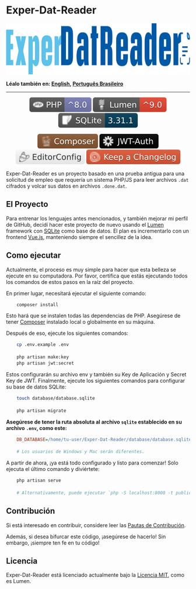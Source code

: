 # Exper-Dat-Reader

<!--  markdownlint-disable MD033  -->
<p align="center">
    <a href="#exper-dat-reader">
        <img
            src="./assets/images/logo.png"
            alt="Exper-Dat-Reader logo"
            width="1282"
            height="140"
        />
    </a>
</p>
<!--  markdownlint-enable MD033  -->

**Léalo también en: [English], [Português Brasileiro]**

---

<!--  markdownlint-disable MD013 MD033  -->
<p align="center">
    <a href="https://www.php.net/" target="_blank"><img src="./assets/badges/php.svg" alt="PHP" /></a>
    <a href="https://lumen.laravel.com/docs/9.x" target="_blank"><img src="./assets/badges/lumen.svg" alt="Lumen" /></a>
    <a href="https://www.sqlite.org/index.html" target="_blank"><img src="./assets/badges/sqlite.svg" alt="SQLite" /></a>
</p>
<p align="center">
    <a href="https://getcomposer.org/" target="_blank"><img src="./assets/badges/composer.svg" alt="Composer" /></a>
    <a href="https://jwt.io/" target="_blank"><img src="./assets/badges/jwt.svg" alt="Json Web Tokens" /></a>
    <a href="https://editorconfig.org/" target="_blank"><img src="./assets/badges/editorconfig.svg" alt="EditorConfig" /></a>
    <a href="https://keepachangelog.com/en/1.0.0/" target="_blank"><img src="./assets/badges/changelog.svg" alt="Keep a Changelog" /></a>
</p>
<!--  markdownlint-enable MD013 MD033  -->

Exper-Dat-Reader es un proyecto basado en una prueba antigua para una solicitud
de empleo que requería un sistema PHP/JS para leer archivos `.dat` cifrados y
volcar sus datos en archivos `.done.dat`.

## El Proyecto

Para entrenar los lenguajes antes mencionados, y también mejorar mi perfil de GitHub,
decidí hacer este proyecto de nuevo usando el [Lumen] framework con [SQLite] como
base de datos. El plan es incrementarlo con un frontend [Vue.js], manteniendo siempre
el sencillez de la idea.

## Como ejecutar

Actualmente, el proceso es muy simple para hacer que esta belleza se ejecute en
su computadora. Por favor, certifica que estás ejecutando todos los comandos de
estos pasos en la raíz del proyecto.

En primer lugar, necesitará ejecutar el siguiente comando:

```sh
    composer install
```

Esto hará que se instalen todas las dependencias de PHP. Asegúrese de tener [Composer]
instalado local o globalmente en su máquina.

Después de eso, ejecute los siguientes comandos:

```sh
    cp .env.example .env

    php artisan make:key
    php artisan jwt:secret
```

Estos configurarán su archivo env y también su Key de Aplicación y Secret Key de
JWT. Finalmente, ejecute los siguientes comandos para configurar su base de datos
SQLite:

```sh
    touch database/database.sqlite

    php artisan migrate
```

**Asegúrese de tener la ruta absoluta al archivo `sqlite` establecido en su archivo**
**`.env`, como este:**

```ini
    DB_DATABASE=/home/tu-user/Exper-Dat-Reader/database/database.sqlite

    # Los usuarios de Windows y Mac serán diferentes.
```

A partir de ahora, ¡ya está todo configurado y listo para comenzar! Solo ejecuta
el último comando y diviértete:

```sh
    php artisan serve

    # Alternativamente, puede ejecutar `php -S localhost:8000 -t public`
```

## Contribución

Si está interesado en contribuir, considere leer las [Pautas de Contribución].

Además, si desea bifurcar este código, ¡asegúrese de hacerlo! Sin embargo,
¡siempre ten fe en tu código!

## Licencia

Exper-Dat-Reader está licenciado actualmente bajo la [Licencia MIT], como es Lumen.

[English]: ../README.md
[Português Brasileiro]: ./README.PT-BR.md
[Lumen]: https://lumen.laravel.com/docs/9.x
[SQLite]: https://www.sqlite.org/index.html
[Vue.js]: https://vuejs.org/
[Composer]: https://getcomposer.org/
[Pautas de Contribución]: ./CONTRIBUTING.ES.md
[Licencia MIT]: ../LICENSE

